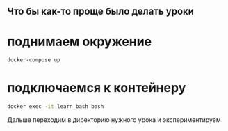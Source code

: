 ## Что бы как-то проще было делать уроки

# поднимаем окружение
```sh
docker-compose up
```

# подключаемся к контейнеру
```sh
docker exec -it learn_bash bash
```

Дальше переходим в директорию нужного урока и экспериментируем
